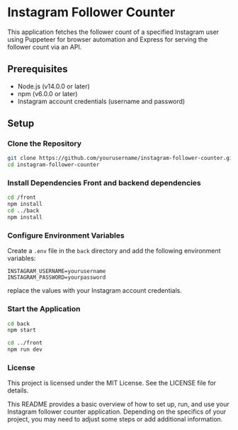 # Instagram Follower Counter

This application fetches the follower count of a specified Instagram user using Puppeteer for browser automation and Express for serving the follower count via an API.

## Prerequisites
- Node.js (v14.0.0 or later)
- npm (v6.0.0 or later)
- Instagram account credentials (username and password)

## Setup
### Clone the Repository
```bash
git clone https://github.com/yourusername/instagram-follower-counter.git
cd instagram-follower-counter
```

### Install Dependencies Front and backend dependencies
```bash
cd /front
npm install
cd ../back
npm install
```

### Configure Environment Variables
Create a `.env` file in the `back` directory and add the following environment variables:
```
INSTAGRAM_USERNAME=yourusername
INSTAGRAM_PASSWORD=yourpassword
```
replace the values with your Instagram account credentials.

### Start the Application

```bash
cd back
npm start

cd ../front
npm run dev
```


### License
This project is licensed under the MIT License. See the LICENSE file for details.

This README provides a basic overview of how to set up, run, and use your Instagram follower counter application. Depending on the specifics of your project, you may need to adjust some steps or add additional information.